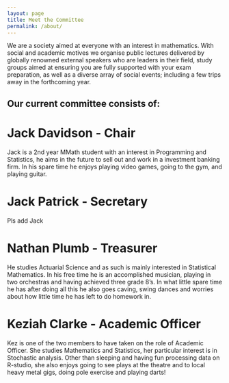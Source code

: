 ```yaml
---
layout: page
title: Meet the Committee
permalink: /about/
---
```


We are a society aimed at everyone with an interest in mathematics.
With social and academic motives we organise public lectures
delivered by globally renowned external speakers who are leaders
in their field, study groups aimed at ensuring you are fully
supported with your exam preparation, as well as a diverse array
of social events; including a few trips away in the forthcoming
year.

## Our current committee consists of:

# Jack Davidson - Chair

Jack is a 2nd year MMath student with an interest in
Programming and Statistics, he aims in the future to sell out and
work in a investment banking firm. In his spare time he enjoys
playing video games, going to the gym, and playing guitar.

# Jack Patrick - Secretary

Pls add Jack

# Nathan Plumb - Treasurer

He studies Actuarial Science and as such is mainly interested in
Statistical Mathematics. In his free time he is an accomplished
musician, playing in two orchestras and having achieved three
grade 8’s. In what little spare time he has after doing all this
he also goes caving, swing dances and worries about how little
time he has left to do homework in.

# Keziah Clarke - Academic Officer

Kez is one of the two members to have taken on the role of Academic
Officer. She studies Mathematics and Statistics, her particular
interest is in Stochastic analysis. Other than sleeping and having
fun processing data on R-studio, she also enjoys going to see plays
at the theatre and to local heavy metal gigs, doing pole exercise
and playing darts!
